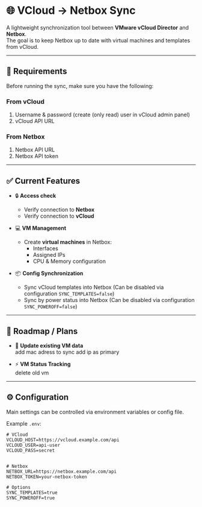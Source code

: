 # 🌐 VCloud → Netbox Sync

A lightweight synchronization tool between **VMware vCloud Director** and **Netbox**.  
The goal is to keep Netbox up to date with virtual machines and templates from vCloud.

---

## 🔑 Requirements

Before running the sync, make sure you have the following:

### From vCloud
1. Username & password (create (only read) user in vCloud admin panel)
2. vCloud API URL

### From Netbox
1. Netbox API URL
2. Netbox API token

---

## ✅ Current Features

- 🔒 **Access check**
  - Verify connection to **Netbox**
  - Verify connection to **vCloud**

- 💻 **VM Management**
  - Create **virtual machines** in Netbox:
    - Interfaces
    - Assigned IPs
    - CPU & Memory configuration

- 📦 **Config Synchronization**
  - Sync vCloud templates into Netbox (Can be disabled via configuration `SYNC_TEMPLATES=false`)
  - Sync by power status into Netbox (Can be disabled via configuration `SYNC_POWEROFF=false`)
    

---

## 🚀 Roadmap / Plans

- 🔄 **Update existing VM data**  
 add mac adress to sync
 add ip as primary

- ⚡ **VM Status Tracking**  
  delete old vm  

---

## ⚙️ Configuration

Main settings can be controlled via environment variables or config file.

Example `.env`:

```env
# VCloud
VCLOUD_HOST=https://vcloud.example.com/api
VCLOUD_USER=api-user
VCLOUD_PASS=secret


# Netbox
NETBOX_URL=https://netbox.example.com/api
NETBOX_TOKEN=your-netbox-token

# Options
SYNC_TEMPLATES=true
SYNC_POWEROFF=true
